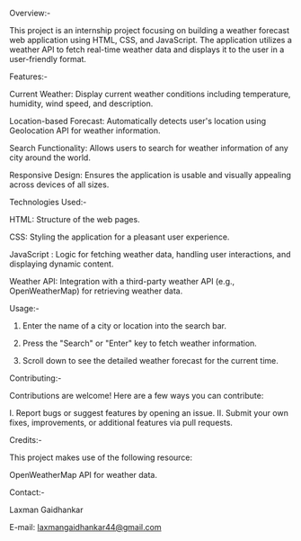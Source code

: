 
Overview:-

This project is an internship project focusing on building a weather forecast web application using HTML, CSS, and JavaScript. The application utilizes a weather API to fetch real-time weather data and displays it to the user in a user-friendly format.

Features:-

Current Weather: Display current weather conditions including temperature, humidity, wind speed, and description.

Location-based Forecast: Automatically detects user's location using Geolocation API for weather information.

Search Functionality: Allows users to search for weather information of any city around the world.

Responsive Design: Ensures the application is usable and visually appealing across devices of all sizes.


Technologies Used:-

HTML: Structure of the web pages.

CSS: Styling the application for a pleasant user experience.

JavaScript : Logic for fetching weather data, handling user interactions, and displaying dynamic content.

Weather API: Integration with a third-party weather API (e.g., OpenWeatherMap) for retrieving weather data.

Usage:-

1. Enter the name of a city or location into the search bar.

2. Press the "Search" or "Enter" key to fetch weather information.

3. Scroll down to see the detailed weather forecast for the current time.


Contributing:- 

Contributions are welcome! Here are a few ways you can contribute:

I. Report bugs or suggest features by opening an issue.
II. Submit your own fixes, improvements, or additional features via pull requests.

Credits:-

This project makes use of the following resource:

OpenWeatherMap API for weather data.

Contact:-

Laxman Gaidhankar

E-mail: laxmangaidhankar44@gmail.com
